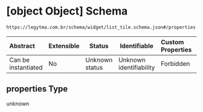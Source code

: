 # \[object Object] Schema

```txt
https://legytma.com.br/schema/widget/list_tile.schema.json#/properties
```




| Abstract            | Extensible | Status         | Identifiable            | Custom Properties | Additional Properties | Access Restrictions | Defined In                                                                               |
| :------------------ | ---------- | -------------- | ----------------------- | :---------------- | --------------------- | ------------------- | ---------------------------------------------------------------------------------------- |
| Can be instantiated | No         | Unknown status | Unknown identifiability | Forbidden         | Allowed               | none                | [list_tile.schema.json\*](../schema/widget/list_tile.schema.json) |

## properties Type

unknown
